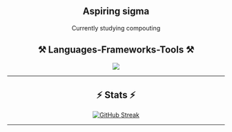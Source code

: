 <div align="center">
  <h2>Aspiring sigma</h2>
  <p>
  Currently studying compouting </strong>
  </p>
</div>

<div align="center">
  <p></strong></p>
</div>

<h2 align="center">⚒️ Languages-Frameworks-Tools ⚒️</h2>

<div align="center">
  <img src="https://skillicons.dev/icons?i=python,cpp" /><br>
</div>

<hr/>

<h2 align="center">⚡ Stats ⚡</h2>

<div align="center">
  <a href="https://git.io/streak-stats"><img src="https://streak-stats.demolab.com?user=realchef&theme=dark" alt="GitHub Streak" /></a>

</div>

<hr/>
